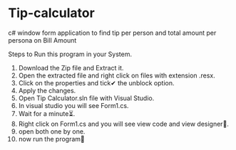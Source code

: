 # Tip-calculator
c# window form application to find tip per person and total amount per persona on Bill Amount

Steps to Run this program in your System.
1. Download the Zip file and Extract it.
2. Open the extracted file and right click on files with extension .resx.
3. Click on the properties and tick✔ the unblock option.
4. Apply the changes.
5. Open Tip Calculator.sln file with Visual Studio.
6. In visual studio you will see Form1.cs.
7. Wait for a minute⏳.
8. Right click on Form1.cs and you will see view code and view designer💎.
9. open both one by one.
10. now run the program💚   
